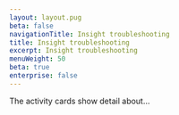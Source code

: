 ```yaml
---
layout: layout.pug
beta: false
navigationTitle: Insight troubleshooting
title: Insight troubleshooting
excerpt: Insight troubleshooting
menuWeight: 50
beta: true
enterprise: false
---
```


The activity cards show detail about…

